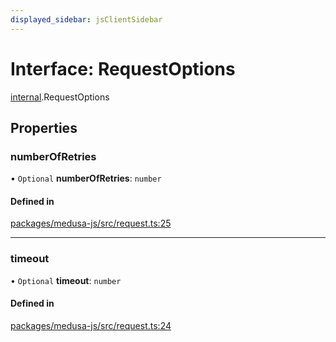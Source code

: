 ```yaml
---
displayed_sidebar: jsClientSidebar
---
```


# Interface: RequestOptions

[internal](../modules/internal-5.md).RequestOptions

## Properties

### numberOfRetries

• `Optional` **numberOfRetries**: `number`

#### Defined in

[packages/medusa-js/src/request.ts:25](https://github.com/medusajs/medusa/blob/c4ac5e6959/packages/medusa-js/src/request.ts#L25)

___

### timeout

• `Optional` **timeout**: `number`

#### Defined in

[packages/medusa-js/src/request.ts:24](https://github.com/medusajs/medusa/blob/c4ac5e6959/packages/medusa-js/src/request.ts#L24)
